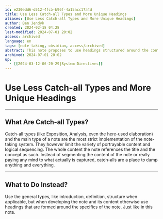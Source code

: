 ```yaml
---
id: e230edd6-d512-4fcb-b96f-4a15acc17a4d
title: Use Less Catch-all Types and More Unique Headings
aliases: [Use Less Catch-all Types and More Unique Headings]
author: Ben Jendyk
created: 2024-02-18 04:28
last-modified: 2024-07-01 20:02
access: archived
language: en
tags: [note-taking, obsidian, access/archived]
abstract: This note proposes to use headings structured around the content of a note instead of only follow predefined type patterns.
archived: 2024-07-01 20:02
up:
  - [[2024-03-12-06-20-29|System Directives]]
---
```


# Use Less Catch-all Types and More Unique Headings

---

## What Are Catch-all Types?

Catch-all types (like Exposition, Analysis, even the here-used elaboration) and the main type of a note are the most strict implementation of the note-taking system. They however limit the variety of portrayable content and logical sequencing. The whole content the note references the title and the concept as such. Instead of segmenting the content of the note or really paying any mind to what actually is captured, catch-alls are a place to dump anything and everything.

--- 

## What to Do Instead?

Use the general types, like introduction, definition, structure when applicable, but when developing the note and its content otherwise use headings that are formed around the specifics of the note. Just like in this note.
